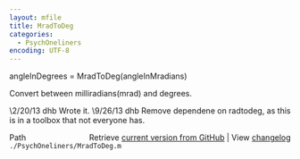 ```yaml
---
layout: mfile
title: MradToDeg
categories:
  - PsychOneliners
encoding: UTF-8
---
```


angleInDegrees = MradToDeg(angleInMradians)

Convert between milliradians(mrad) and degrees.

\2/20/13  dhb  Wrote it.
\9/26/13  dhb  Remove dependene on radtodeg, as this is in a toolbox
              that not everyone has.


<div class="code_header" style="text-align:right;">
  <span style="float:left;">Path&nbsp;&nbsp;</span> <span class="counter">Retrieve <a href=
  "https://raw.github.com/Psychtoolbox-3/Psychtoolbox-3/beta/./PsychOneliners/MradToDeg.m">current version from GitHub</a> | View <a href=
  "https://github.com/Psychtoolbox-3/Psychtoolbox-3/commits/beta/./PsychOneliners/MradToDeg.m">changelog</a></span>
</div>
<div class="code">
  <code>./PsychOneliners/MradToDeg.m</code>
</div>
